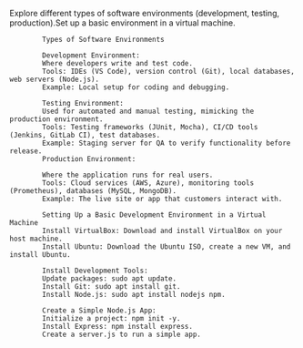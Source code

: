  Explore different types of software environments (development, testing, production).Set up a basic environment in a virtual machine.


            Types of Software Environments
           
            Development Environment:
            Where developers write and test code.
            Tools: IDEs (VS Code), version control (Git), local databases, web servers (Node.js).
            Example: Local setup for coding and debugging.
           
            Testing Environment:
            Used for automated and manual testing, mimicking the production environment.
            Tools: Testing frameworks (JUnit, Mocha), CI/CD tools (Jenkins, GitLab CI), test databases.
            Example: Staging server for QA to verify functionality before release.
            Production Environment:

            Where the application runs for real users.
            Tools: Cloud services (AWS, Azure), monitoring tools (Prometheus), databases (MySQL, MongoDB).
            Example: The live site or app that customers interact with.
           
            Setting Up a Basic Development Environment in a Virtual Machine
            Install VirtualBox: Download and install VirtualBox on your host machine.
            Install Ubuntu: Download the Ubuntu ISO, create a new VM, and install Ubuntu.
            
            Install Development Tools:
            Update packages: sudo apt update.
            Install Git: sudo apt install git.
            Install Node.js: sudo apt install nodejs npm.
            
            Create a Simple Node.js App:
            Initialize a project: npm init -y.
            Install Express: npm install express.
            Create a server.js to run a simple app.

